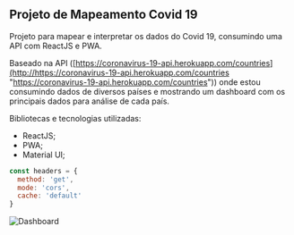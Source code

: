## Projeto de Mapeamento Covid 19

Projeto para mapear e interpretar os dados do Covid 19, consumindo uma API com ReactJS e PWA.

Baseado na API ([https://coronavirus-19-api.herokuapp.com/countries](http://https://coronavirus-19-api.herokuapp.com/countries "https://coronavirus-19-api.herokuapp.com/countries")) onde estou consumindo dados de diversos países e mostrando um dashboard com os principais dados para análise de cada país.

Bibliotecas e tecnologias utilizadas:
- ReactJS;
- PWA;
- Material UI;

```javascript
const headers = {
  method: 'get',
  mode: 'cors',
  cache: 'default'
}
```


![Dashboard](https://i.imgur.com/Ugh4G1i.png "Dashboard")
